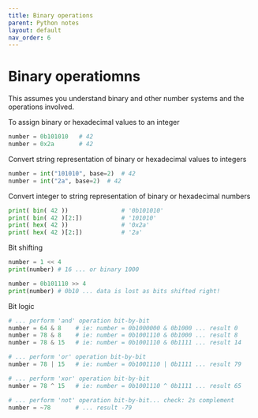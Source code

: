 ```yaml
---
title: Binary operations
parent: Python notes
layout: default
nav_order: 6
---
```


# Binary operatiomns

This assumes you understand binary and other number systems and the operations involved.

To assign binary or hexadecimal values to an integer

```py
number = 0b101010   # 42
number = 0x2a       # 42
```

Convert string representation of binary or hexadecimal values to integers

```py
number = int("101010", base=2)  # 42
number = int("2a", base=2)  # 42
```

Convert integer to string representation of binary or hexadecimal numbers

```py
print( bin( 42 ))               # '0b101010'
print( bin( 42 )[2:])           # '101010'
print( hex( 42 ))               # '0x2a'
print( hex( 42 )[2:])           # '2a'
```

Bit shifting

```py
number = 1 << 4
print(number) # 16 ... or binary 1000

number = 0b101110 >> 4
print(number) # 0b10 ... data is lost as bits shifted right!
```

Bit logic 

```py
# ... perform 'and' operation bit-by-bit
number = 64 & 8    # ie: number = 0b1000000 & 0b1000 ... result 0
number = 78 & 8    # ie: number = 0b1001110 & 0b1000 ... result 8
number = 78 & 15   # ie: number = 0b1001110 & 0b1111 ... result 14

# ... perform 'or' operation bit-by-bit
number = 78 | 15   # ie: number = 0b1001110 | 0b1111 ... result 79

# ... perform 'xor' operation bit-by-bit
number = 78 ^ 15   # ie: number = 0b1001110 ^ 0b1111 ... result 65

# ... perform 'not' operation bit-by-bit... check: 2s complement
number = ~78       # ... result -79
```
